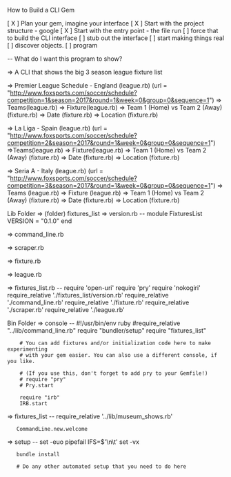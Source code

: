 How to Build a CLI Gem

[ X ] Plan your gem, imagine your interface
[ X ] Start with the project structure - google
[ X ] Start with the entry point - the file run
[ ] force that to build the CLI interface
[ ] stub out the interface
[ ] start making things real
[ ] discover objects.
[ ] program

-- What do I want this program to show?

  => A CLI that shows the big 3 season league fixture list

  => Premier League Schedule - England (league.rb)
(url = "http://www.foxsports.com/soccer/schedule?competition=1&season=2017&round=1&week=0&group=0&sequence=1")
    => Teams(league.rb)
    => Fixture(league.rb)
      => Team 1 (Home) vs Team 2 (Away) (fixture.rb)
      => Date (fixture.rb)
      => Location (fixture.rb)

  => La Liga - Spain (league.rb)
(url = "http://www.foxsports.com/soccer/schedule?competition=2&season=2017&round=1&week=0&group=0&sequence=1")
    =>Teams(league.rb)
    => Fixture(league.rb)
      => Team 1 (Home) vs Team 2 (Away) (fixture.rb)
      => Date (fixture.rb)
      => Location (fixture.rb)

  => Seria A -  Italy (league.rb)
(url = "http://www.foxsports.com/soccer/schedule?competition=3&season=2017&round=1&week=0&group=0&sequence=1")
    => Teams (league.rb)
    => Fixture (league.rb)
      => Team 1 (Home) vs Team 2 (Away) (fixture.rb)
      => Date (fixture.rb)
      => Location (fixture.rb)


Lib Folder
  => (folder) fixtures_list
    => version.rb
      -- module FixturesList
          VERSION = "0.1.0"
         end

  => command_line.rb

  => scraper.rb

  => fixture.rb

  => league.rb

  => fixtures_list.rb
    -- require 'open-uri'
       require 'pry'
       require 'nokogiri'
       require_relative './fixtures_list/version.rb'
       require_relative './command_line.rb'
       require_relative './fixture.rb'
       require_relative './scraper.rb'
       require_relative './league.rb'


Bin Folder
  => console
    --  #!/usr/bin/env ruby
        #require_relative "../lib/command_line.rb"
        require "bundler/setup"
        require "fixtures_list"

        # You can add fixtures and/or initialization code here to make experimenting
        # with your gem easier. You can also use a different console, if you like.

        # (If you use this, don't forget to add pry to your Gemfile!)
        # require "pry"
        # Pry.start

        require "irb"
        IRB.start

  => fixtures_list
    -- require_relative '../lib/museum_shows.rb'

       CommandLine.new.welcome

  => setup
    -- set -euo pipefail
       IFS=$'\n\t'
       set -vx

       bundle install

       # Do any other automated setup that you need to do here
